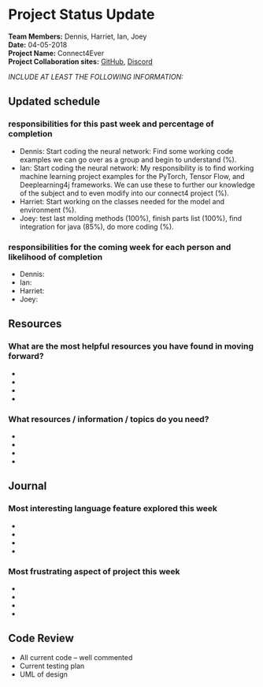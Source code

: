 # Project Status Update  
**Team Members:** Dennis, Harriet, Ian, Joey  
**Date:** 04-05-2018  
**Project Name:** Connect4Ever  
**Project Collaboration sites:** [GitHub](https://github.com/pseudodennis/connect4ever), [Discord](https://discord.gg/vPjCC7r)  

*INCLUDE AT LEAST THE FOLLOWING INFORMATION:*  
## Updated schedule  
### responsibilities for this past week and  percentage of completion
  - Dennis:  Start coding the neural network: Find some working code examples we can go over as a group and begin to understand (%).  
  - Ian: Start coding the neural network: My responsibility is to find working machine learning project examples for the PyTorch, Tensor Flow, and Deeplearning4j frameworks. We can use these to further our knowledge of the subject and to even modify into our connect4 project (%).
  - Harriet: Start working on the classes needed for the model and environment (%).  
  - Joey: test last molding methods (100%), finish parts list (100%), find integration for java (85%), do more coding (%).  
  
### responsibilities for the coming week for each person and likelihood of completion
  - Dennis: 
  - Ian: 
  - Harriet: 
  - Joey: 

## Resources  
### What are the most helpful resources you have found in moving forward?  
  - 
  -  
  -  
  -  
### What resources / information / topics do you need?  
  - 
  -  
  -  
  -  

## Journal  
### Most interesting language feature explored this week  
  - 
  -  
  -  
  -  
### Most frustrating aspect of project this week  
  - 
  -  
  -  
  -  

## Code Review  
  - All current code – well commented  
  - Current testing plan  
  - UML of design  
